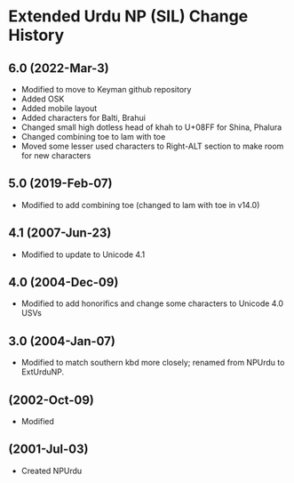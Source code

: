 Extended Urdu NP (SIL) Change History
====================

6.0 (2022-Mar-3)
----------------
* Modified to move to Keyman github repository
* Added OSK
* Added mobile layout
* Added characters for Balti, Brahui
* Changed small high dotless head of khah to U+08FF for Shina, Phalura
* Changed combining toe to lam with toe
* Moved some lesser used characters to Right-ALT section to make room for new characters

5.0 (2019-Feb-07)
----------------
* Modified to add combining toe (changed to lam with toe in v14.0)

4.1 (2007-Jun-23)
----------------
* Modified to update to Unicode 4.1 

4.0 (2004-Dec-09)
----------------
* Modified to add honorifics and change some characters to Unicode 4.0 USVs

3.0 (2004-Jan-07)
----------------
* Modified to match southern kbd more closely; renamed from NPUrdu to ExtUrduNP.

(2002-Oct-09)
----------------
* Modified

(2001-Jul-03)
----------------------
* Created NPUrdu

